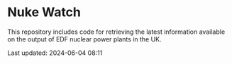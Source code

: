 # Nuke Watch

This repository includes code for retrieving the latest information available on the output of EDF nuclear power plants in the UK.

Last updated: 2024-06-04 08:11